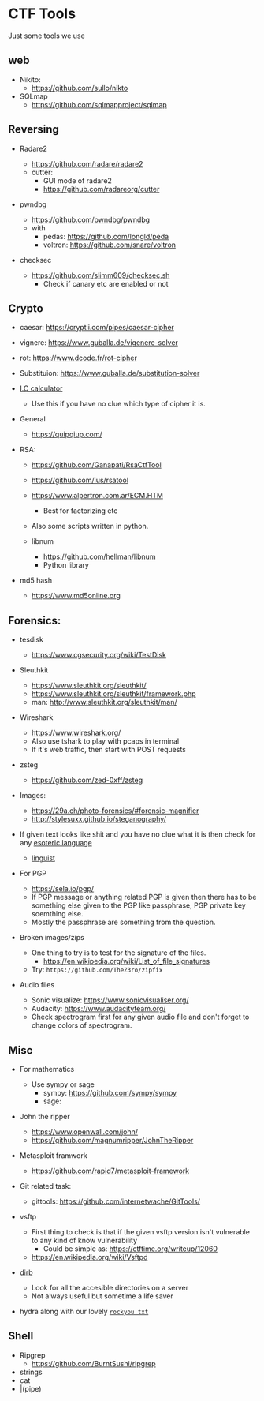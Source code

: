 # CTF Tools

Just some tools we use

## web

+ Nikito:
    - https://github.com/sullo/nikto
+ SQLmap
    - https://github.com/sqlmapproject/sqlmap

## Reversing

+ Radare2
    - https://github.com/radare/radare2
    - cutter:
        * GUI mode of radare2
        * https://github.com/radareorg/cutter

+ pwndbg
    - https://github.com/pwndbg/pwndbg
    - with
        *  pedas: https://github.com/longld/peda
        *  voltron: https://github.com/snare/voltron

+ checksec
    - https://github.com/slimm609/checksec.sh
        + Check if canary etc are enabled or not

## Crypto

- caesar: https://cryptii.com/pipes/caesar-cipher
- vignere: https://www.guballa.de/vigenere-solver
- rot: https://www.dcode.fr/rot-cipher
- Substituion: https://www.guballa.de/substitution-solver
- [I.C calculator](http://practicalcryptography.com/cryptanalysis/text-characterisation/index-coincidence/)
    + Use this if you have no clue which type of cipher it is.

- General
    + https://quipqiup.com/

- RSA:
    + https://github.com/Ganapati/RsaCtfTool
    + https://github.com/ius/rsatool
    + https://www.alpertron.com.ar/ECM.HTM
        * Best for factorizing etc

    + Also some scripts written in python.
    + libnum
        * https://github.com/hellman/libnum
        * Python library
- md5 hash
    + https://www.md5online.org

## Forensics:

+ tesdisk
    - https://www.cgsecurity.org/wiki/TestDisk
+ Sleuthkit
    - https://www.sleuthkit.org/sleuthkit/
    - https://www.sleuthkit.org/sleuthkit/framework.php
    - man: http://www.sleuthkit.org/sleuthkit/man/

+ Wireshark
    - https://www.wireshark.org/
    - Also use tshark to play with pcaps in terminal
    - If it's web traffic, then start with POST requests

+ zsteg
    - https://github.com/zed-0xff/zsteg

+ Images:
    - https://29a.ch/photo-forensics/#forensic-magnifier
    - http://stylesuxx.github.io/steganography/

+  If given text looks like shit and you have no clue what it is then check for any [esoteric language](https://en.wikipedia.org/wiki/Esoteric_programming_language)
    - [linguist](https://github.com/github/linguist)

+ For PGP
    - https://sela.io/pgp/
    - If PGP message or anything related PGP is given then there has to be something else given to the PGP like passphrase, PGP private key soemthing else.
    - Mostly the passphrase are something from the question.

+ Broken images/zips
    - One thing to try is to test for the signature of the files.
        * https://en.wikipedia.org/wiki/List_of_file_signatures
    - Try: `https://github.com/TheZ3ro/zipfix`

+ Audio files
    - Sonic visualize: https://www.sonicvisualiser.org/
    - Audacity: https://www.audacityteam.org/
    - Check spectrogram first for any given audio file and don't forget to change colors of spectrogram.

## Misc

* For mathematics
    + Use sympy or sage
        - sympy: https://github.com/sympy/sympy
        - sage:

* John the ripper
    + https://www.openwall.com/john/
    + https://github.com/magnumripper/JohnTheRipper

* Metasploit framwork
    + https://github.com/rapid7/metasploit-framework

* Git related task:
    + gittools: https://github.com/internetwache/GitTools/

* vsftp
    + First thing to check is that if the given vsftp version isn't vulnerable to any kind of know vulnerability
        - Could be simple as: https://ctftime.org/writeup/12060
    + https://en.wikipedia.org/wiki/Vsftpd

* [dirb](https://tools.kali.org/web-applications/dirb)
    - Look for all the accesible directories on a server
    - Not always useful but sometime a life saver

* hydra along with our lovely [`rockyou.txt`](https://www.google.com/url?sa=t&rct=j&q=&esrc=s&source=web&cd=1&ved=2ahUKEwjF_6fRjIvfAhUJtI8KHeGqCGkQFjAAegQIBxAB&url=https%3A%2F%2Fgithub.com%2Fbrannondorsey%2Fnaive-hashcat%2Freleases%2Fdownload%2Fdata%2Frockyou.txt&usg=AOvVaw3snAERl1mU6Ccr4WFEazBd)

## Shell

* Ripgrep
    - https://github.com/BurntSushi/ripgrep
* strings
* cat
* |(pipe)
